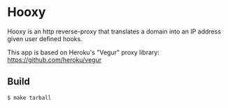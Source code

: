 Hooxy
======================

Hooxy is an http reverse-proxy that translates a domain into an IP address given user defined hooks.

This app is based on Heroku's "Vegur" proxy library: https://github.com/heroku/vegur

Build
-----

    $ make tarball

